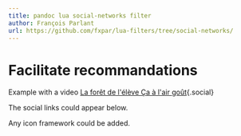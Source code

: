 ```yaml
---
title: pandoc lua social-networks filter
author: François Parlant
url: https://github.com/fxpar/lua-filters/tree/social-networks/
---
```


# Facilitate recommandations

Example with a video
[La forêt de l'élève Ça à l'air goût](https://www.youtube.com/watch?v=Uz7XbIxHf-4){.social}

The social links could appear below.

Any icon framework could be added.